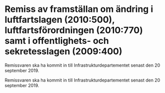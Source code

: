 # Remiss av framställan om ändring i luftfartslagen (2010:500), luftfartsförordningen (2010:770) samt i offentlighets- och sekretesslagen (2009:400)

Remissvaren ska ha kommit in till Infrastrukturdepartementet senast den 20 september 2019.

Remissvaren ska ha kommit in till Infrastrukturdepartementet senast den 20 september 2019.
